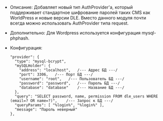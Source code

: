 + Описание: Добавляет новый тип AuthProvider'a, который поддерживает стандартное шифрование паролей таких CMS как WorldPress и новые версии DLE. Вместо данного модуля почти всегда можно использовать AuthProvider типа request.
+ Дополнительно:
Для Wordpress используется конфигурация mysql-phphash.
+ Конфигурация:

      "provider": {
        "type": "mysql-bcrypt",
        "mySQLHolder": {
          "address": "localhost",   /--- Адрес БД ---/
          "port": 3306,   /--- Порт БД ---/
          "username": "root",   /--- Пользователь БД ---/
          "password": "password",   /--- Пароль БД ---/
          "database": "database"    /--- Название БД ---/
        },
        "query": "SELECT password, name, permission FROM dle_users WHERE (email=? OR name=?)",    /--- Запрос к БД ---/
        "queryParams": [ "%login%", "%login%" ],
        "message": "Пароль неверный"
      },
